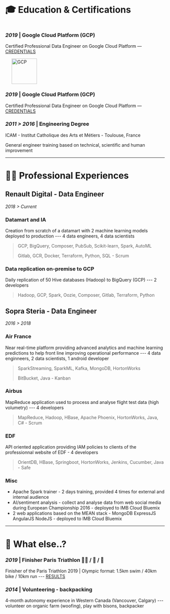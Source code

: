 # 🎓 Education & Certifications 

<div>
        <div style="display: inline-block; width:auto;">
            <h3> <em>2019</em> | Google Cloud Platform (GCP) </td> </h3>
            <p>Certified Professional Data Engineer on Google Cloud Platform — <a href="https://www.credential.net/sdui5mmo">CREDENTIALS</a></p>
        </div>
        <div style="display: inline-block; margin: 0 20px;">
            <img src="https://azema.tech/img/gcp.png" alt="GCP" width="80">
        </div>
</div>

### *2019* | Google Cloud Platform (GCP)

Certified Professional Data Engineer on Google Cloud Platform — [CREDENTIALS](https://www.credential.net/sdui5mmo)

### *2011 > 2016* | Engineering Degree

ICAM - Institut Catholique des Arts et Métiers - Toulouse, France

General engineer training based on technical, scientific and human improvement
___
# 👨‍💻 Professional Experiences 

## Renault Digital - Data Engineer
*2018 > Current* 

### Datamart and IA
Creation from scratch of a datamart with 2 machine learning models deployed to production --- 4 data engineers, 4 data scientists

> GCP, BigQuery, Composer, PubSub, Scikit-learn, Spark, AutoML
>
> Gitlab, GCR, Docker, Terraform, Python, SQL - Scrum

### Data replication on-premise to GCP
Daily replication of 50 Hive databases (Hadoop) to BigQuery (GCP) --- 2 developers

> Hadoop, GCP, Spark, Oozie, Composer, Gitlab, Terraform, Python


## Sopra Steria - Data Engineer
*2016 > 2018*

### Air France
Near real-time platform providing advanced analytics and machine learning predictions to help front line improving operational performance --- 
 4 data enginneers, 2 data scientists, 1 android developer

> SparkStreaming, SparkML, Kafka, MongoDB, HortonWorks
>
> BitBucket, Java - Kanban

### Airbus
MapReduce application used to process and analyse flight test data (high volumetry) --- 4 developers

> MapReduce, Hadoop, HBase, Apache Phoenix, HortonWorks, Java, C# - Scrum

### EDF
API oriented application providing IAM policies to clients of the professionnal website of EDF - 4 developers

> OrientDB, HBase, Springboot, HortonWorks, Jenkins, Cucumber, Java - Safe

### Misc
* Apache Spark trainer - 2 days training, provided 4 times for external and internal audience
* AI/sentiment analysis - collect and analyse data from web social media during European Championship 2016 - deployed to IMB Cloud Bluemix
* 2 web applications based on the MEAN stack - MongoDB ExpressJS AngularJS NodeJS - deployed to IMB Cloud Bluemix

___

# 🌴 What else..?

### *2019* | Finisher Paris Triathlon 🏊‍♂️ / 🚴 / 🏃

Finisher of the Paris Triathlon 2019 | Olympic format: 1.5km swim / 40km bike / 10km run ---
 [RESULTS](https://resultscui.active.com/participants/38322252)

### *2014* | Volunteering - backpacking
4-month autonomy experience in Western Canada (Vancouver, Calgary) --- volunteer on organic farm (woofing), play with bisons, backpacker
